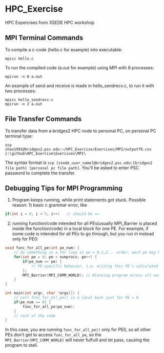 # HPC_Exercise
HPC Expercises from XSEDE HPC workshop

## MPI Terminal Commands
To compile a c-code (hello.c for example) into executable:
```shell script
mpicc hello.c
```
To run the compiled code (a.out for example) using MPI with 8 processes:
```shell script
mpirun -n 8 a.out
```
An example of send and receive is made in hello_sendrecv.c, to run it with two processes:
```shell script
mpicc hello_sendrecv.c
mpirun -n 2 a.out
```

## File Transfer Commands
To transfer data from a bridges2 HPC node to personal PC, on personal PC terminal type:
```shell script
scp zhao1991@bridges2.psc.edu:~/HPC_Exercise/Exercises/MPI/outputf0.csv c:\github\HPC_Exercise\Exercises\MPI\
```
The syntax format is `scp [xsede_user_name]@bridges2.psc.edu:[bridges2 file path] [personal pc file path]`. You'll be asked to enter PSC password to complete the transfer.

## Debugging Tips for MPI Programming
1. Program keeps running, while print statements got stuck. 
Possible reason: 1) basic c grammar error, like 
```C
if(int i = 0; i < 5; i++)	// should be ==
```
2) running function/code intended for all PEs(usually MPI_Barrier is placed inside the function/code) in a local block for one PE. For example, if some code is intended for all PEs to go through, but you run in instead only for PE0:
```C
void func_for_all_pe(int pe_num) {
	// do something in a for loop in pe = 0,1,2... order, each pe may have slightly different behavior
	for(int pe = 0; pe < numprocs; pe++) {
		if(pe_num == pe) {
			// PE-specific behavior, i.e. writing this PE's calculated data to file
		};
		MPI_Barrier(MPI_COMM_WORLD); // Blocking program across all workers untill all workers get here
	}
}

int main(int argc, char *argv[]) {
	// call func_for_all_pe() in a local bock just for PE = 0
	if(pe_num == 0) {
		func_for_all_pe(pe_num);
	}
	// rest of the code
}
```
In this case, you are running `func_for_all_pe()` only for PE0, so all other PEs don't get to access `func_for_all_pe`, so the `MPI_Barrier(MPI_COMM_WORLD)` will never fulfuill and let pass, causing the program to stall.